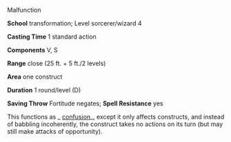 Malfunction

**School** transformation; Level sorcerer/wizard 4

**Casting Time** 1 standard action

**Components** V, S

**Range** close (25 ft. + 5 ft./2 levels)

**Area** one construct

**Duration** 1 round/level (D)

**Saving Throw** Fortitude negates; **Spell Resistance** yes

This functions as _ [confusion](/pathfinderRPG/prd/spells/confusion.html#_confusion)_, except it only affects constructs, and instead of babbling incoherently, the construct takes no actions on its turn (but may still make attacks of opportunity).

